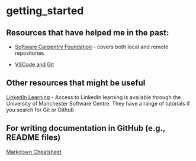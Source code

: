 # getting_started



## Resources that have helped me in the past:

* [Software Carpentry Foundation](https://swcarpentry.github.io/git-novice/)  - covers both local and remote repositories

* [VSCode and Git](https://code.visualstudio.com/docs/editor/versioncontrol)

## Other resources that might be useful 

[LinkedIn Learning](https://www.linkedin.com/learning/search?keywords=git&u=74653818)  - Access to LinkedIn learning is available through the University of Manchester Software Centre. They have a range of tutorials if you search for Git or Github

## For writing documentation in GitHub (e.g., README files)

[Markdown Cheatsheet](https://github.com/adam-p/markdown-here/wiki/Markdown-Cheatsheet)
